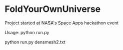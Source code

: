FoldYourOwnUniverse
===================
Project started at NASA's Space Apps hackathon event


Usage:
python run.py

python run.py densmesh2.txt
